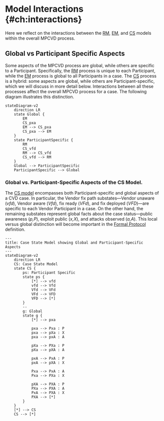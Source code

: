 # Model Interactions {#ch:interactions}

Here we reflect on the interactions between the [RM](../rm/), [EM](../em/), and [CS](../cs/) models within the
overall MPCVD process.

## Global vs Participant Specific Aspects

Some aspects of the MPCVD process are global, while others are specific to a
Participant. Specifically, the [RM](../rm/) process is unique to each Participant, while the
[EM](../em/) process is global to all Participants in a case.
The [CS](../cs/) process is a hybrid: some aspects are global, while others are
Participant-specific, which we will discuss in more detail below.
Interactions between all these processes affect the overall MPCVD process for a case. 
The following diagram illustrates this distinction.

```mermaid
stateDiagram-v2
    direction LR
    state Global {
        EM
        CS_pxa
        EM --> CS_pxa
        CS_pxa --> EM
    }
    state ParticipantSpecific {
        RM
        CS_vfd
        RM --> CS_vfd
        CS_vfd --> RM
    }
    Global --> ParticipantSpecific 
    ParticipantSpecific --> Global
```

### Global vs. Participant-Specific Aspects of the CS Model.

The [CS model](../cs/) encompasses both Participant-specific and global aspects of a
CVD case. In particular, the Vendor fix path substates&mdash;Vendor unaware (_vfd_),
Vendor aware (_Vfd_), fix ready (_VFd_), and fix deployed (_VFD_)&mdash;are
specific to each Vendor Participant in a case. On the other hand, the
remaining substates represent global facts about the case
status&mdash;public awareness (_p,P_), exploit public (_x,X_), and attacks
observed (_a,A_). This local versus global distinction will become
important in the [Formal Protocol](../../formal_protocol/) definition.

```mermaid
---
title: Case State Model showing Global and Participant-Specific Aspects
---
stateDiagram-v2
    direction LR
    CS: Case State Model
    state CS {
        ps: Participant Specific
        state ps {
            [*] --> vfd
            vfd --> Vfd
            Vfd --> VFd
            VFd --> VFD
            VFD --> [*]
        }
        --
        g: Global
        state g {
            [*] --> pxa
        
            pxa --> Pxa : P
            pxa --> pXa : X
            pxa --> pxA : A
            
            pXa --> PXa : P
            pXa --> pXA : A
            
            pxA --> PxA : P
            pxA --> pXA : X
        
            Pxa --> PxA : A
            Pxa --> PXa : X
            
            pXA --> PXA : P
            PXa --> PXA : A
            PxA --> PXA : X
            PXA --> [*]
        }
    }
    [*] --> CS
    CS --> [*]
```

